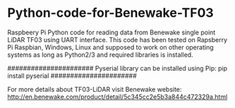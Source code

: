 # Python-code-for-Benewake-TF03
Raspbeery Pi Python code for reading data from Benewake single point LiDAR TF03 using UART interface.
This code has been tested on Rapsberry Pi Raspbian, Windows, Linux and supposed to work on other operating systems as long as Python2/3 and required libraries is installed.

######################
Pyserial library can be installed using Pip:
pip install pyserial
######################

For more details about TF03-LiDAR visit Benewake website:
http://en.benewake.com/product/detail/5c345cc2e5b3a844c472329a.html
